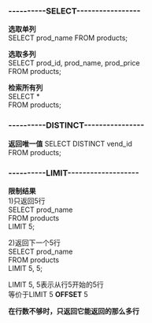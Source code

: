 ### ----------SELECT-----------------
**选取单列**  
SELECT prod_name
FROM products;  

**选取多列**  
SELECT prod_id, prod_name, prod_price  
FROM products;

**检索所有列**  
SELECT *   
FROM products;  

### ----------DISTINCT----------------
**返回唯一值**
SELECT DISTINCT vend_id  
FROM products;

### ----------LIMIT-------------------
**限制结果**  
1)只返回5行  
SELECT prod_name  
FROM products  
LIMIT 5;

2)返回下一个5行  
SELECT prod_name  
FROM products  
LIMIT 5, 5;  

LIMIT 5, 5表示从行5开始的5行  
等价于LIMIT 5 **OFFSET** 5  

**在行数不够时，只返回它能返回的那么多行**  
